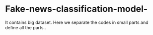 # Fake-news-classification-model-
It contains big dataset. Here we separate the codes in small parts and define all the parts..
